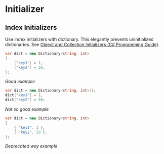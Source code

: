 # Initializer

## Index Initializers

Use index initializers with dictionary.
This elegantly prevents uninitialized dictionaries.
See [Object and Collection Initializers (C# Programming Guide)].

[Object and Collection Initializers (C# Programming Guide)]: https://docs.microsoft.com/en-us/dotnet/csharp/programming-guide/classes-and-structs/object-and-collection-initializers#object-initializers-with-collection-read-only-property-initialization

```csharp
var dict = new Dictionary<string, int>
{
    ["key1"] = 1,
    ["key2"] = 50,
};
```
*Good example*

```csharp
var dict = new Dictionary<string, int>();
dict["key1"] = 1;
dict["key2"] = 50;
```
*Not so good example*

```csharp
var dict = new Dictionary<string, int>
{
    { "key1", 1 },
    { "key2", 50 },
};
```
*Deprecated way example*
